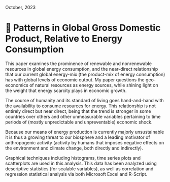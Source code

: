 October, 2023
# 🌱 Patterns in Global Gross Domestic Product, Relative to Energy Consumption  

This paper examines the prominence of renewable and nonrenewable resources in global energy consumption, and the near-direct relationship that our current global energy-mix (the product-mix of energy consumption) has with global levels of economic output. My paper questions the geo-economics of natural resources as energy sources, while shining light on the weight that energy scarcity plays in economic growth.  

The course of humanity and its standard of living goes hand-and-hand with the availability to consume resources for energy. This relationship is not entirely direct but near direct, being that the trend is stronger in some countries over others and other unmeasurable variables pertaining to time periods of (mostly unpredictable and unpreventable) economic shock.  

Because our means of energy production is currently majorly unsustainable it is thus a growing threat to our biosphere and a leading motivator of anthropogenic activity (activity by humans that imposes negative effects on the environment and climate change, both directly and indirectly).

Graphical techniques including histograms, time series plots and scatterplots are used in this analysis. This data has been analyzed using descriptive statistics (for scalable variables), as well as correlation and regression statistical analysis via both Microsoft Excel and R-Script.

